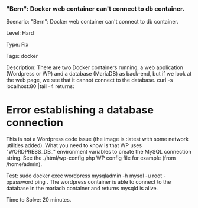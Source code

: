 <h3>"Bern": Docker web container can't connect to db container.</h3>

Scenario: "Bern": Docker web container can't connect to db container.

Level: Hard

Type: Fix

Tags: docker  

Description: There are two Docker containers running, a web application (Wordpress or WP) and a database (MariaDB) as back-end, but if we look at the web page, we see that it cannot connect to the database. curl -s localhost:80 |tail -4 returns:

<body id="error-page"> <div class="wp-die-message"><h1>Error establishing a database connection</h1></div></body> </html>

This is not a Wordpress code issue (the image is :latest with some network utilities added). What you need to know is that WP uses "WORDPRESS_DB_" environment variables to create the MySQL connection string. See the ./html/wp-config.php WP config file for example (from /home/admin).


Test: sudo docker exec wordpress mysqladmin -h mysql -u root -ppassword ping . The wordpress container is able to connect to the database in the mariadb container and returns mysqld is alive.

Time to Solve: 20 minutes.